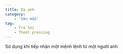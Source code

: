 ```yaml
---
title: Dạ anh
category: 
    - 'Văn mẫu'
tag:
    - Trả lời
    - Thoát pressing
---
```

Sử dụng khi tiếp nhận một mệnh lệnh từ một người anh
